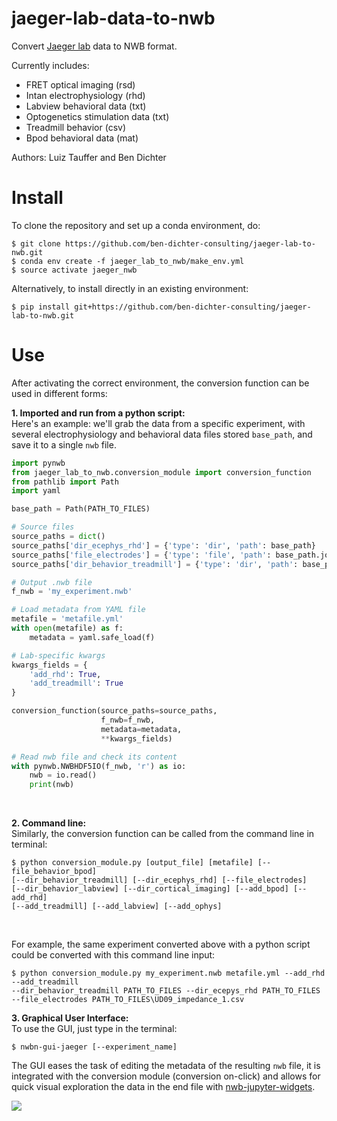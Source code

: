 # jaeger-lab-data-to-nwb
Convert [Jaeger lab](https://scholarblogs.emory.edu/jaegerlab/) data to NWB format.<br>

Currently includes:
* FRET optical imaging (rsd)
* Intan electrophysiology (rhd)
* Labview behavioral data (txt)
* Optogenetics stimulation data (txt)
* Treadmill behavior (csv)
* Bpod behavioral data (mat)

Authors: Luiz Tauffer and Ben Dichter

# Install
To clone the repository and set up a conda environment, do:
```
$ git clone https://github.com/ben-dichter-consulting/jaeger-lab-to-nwb.git
$ conda env create -f jaeger_lab_to_nwb/make_env.yml
$ source activate jaeger_nwb
```

Alternatively, to install directly in an existing environment:
```
$ pip install git+https://github.com/ben-dichter-consulting/jaeger-lab-to-nwb.git
```

# Use
After activating the correct environment, the conversion function can be used in different forms:

**1. Imported and run from a python script:** <br/>
Here's an example: we'll grab the data from a specific experiment, with several electrophysiology and behavioral data files stored `base_path`, and save it to a single `nwb` file.
```python
import pynwb
from jaeger_lab_to_nwb.conversion_module import conversion_function
from pathlib import Path
import yaml

base_path = Path(PATH_TO_FILES)

# Source files
source_paths = dict()
source_paths['dir_ecephys_rhd'] = {'type': 'dir', 'path': base_path}
source_paths['file_electrodes'] = {'type': 'file', 'path': base_path.joinpath('UD09_impedance_1.csv')}
source_paths['dir_behavior_treadmill'] = {'type': 'dir', 'path': base_path}

# Output .nwb file
f_nwb = 'my_experiment.nwb'

# Load metadata from YAML file
metafile = 'metafile.yml'
with open(metafile) as f:
    metadata = yaml.safe_load(f)

# Lab-specific kwargs
kwargs_fields = {
    'add_rhd': True,
    'add_treadmill': True
}

conversion_function(source_paths=source_paths,
                    f_nwb=f_nwb,
                    metadata=metadata,
                    **kwargs_fields)

# Read nwb file and check its content
with pynwb.NWBHDF5IO(f_nwb, 'r') as io:
    nwb = io.read()
    print(nwb)
```
<br/>

**2. Command line:** <br/>
Similarly, the conversion function can be called from the command line in terminal:
```shell
$ python conversion_module.py [output_file] [metafile] [--file_behavior_bpod]
[--dir_behavior_treadmill] [--dir_ecephys_rhd] [--file_electrodes]
[--dir_behavior_labview] [--dir_cortical_imaging] [--add_bpod] [--add_rhd]
[--add_treadmill] [--add_labview] [--add_ophys]
```
<br/>

For example, the same experiment converted above with a python script could be converted with this command line input:
```shell
$ python conversion_module.py my_experiment.nwb metafile.yml --add_rhd --add_treadmill
--dir_behavior_treadmill PATH_TO_FILES --dir_ecepys_rhd PATH_TO_FILES
--file_electrodes PATH_TO_FILES\UD09_impedance_1.csv
```

**3. Graphical User Interface:** <br/>
To use the GUI, just type in the terminal:
```shell
$ nwbn-gui-jaeger [--experiment_name]
```
The GUI eases the task of editing the metadata of the resulting `nwb` file, it is integrated with the conversion module (conversion on-click) and allows for quick visual exploration the data in the end file with [nwb-jupyter-widgets](https://github.com/NeurodataWithoutBorders/nwb-jupyter-widgets).

![](media/gif_jaeger.gif)
